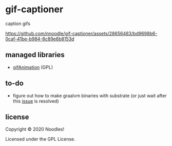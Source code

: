 # gif-captioner

caption gifs

https://github.com/nnoodle/gif-captioner/assets/28656483/bd9698b6-0caf-41be-b984-8c89e6b8153d

## managed libraries

- [gifAnimation](https://github.com/extrapixel/gif-animation) (GPL)

## to-do

- figure out how to make graalvm binaries with substrate (or just wait
  after this [issue](https://github.com/gluonhq/substrate/issues/322)
  is resolved)

## license

Copyright © 2020 Noodles!

Licensed under the GPL License.
